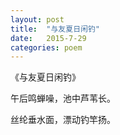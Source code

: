 ```yaml
---
layout: post
title:  "与友夏日闲钓"
date:   2015-7-29
categories: poem
---
```

《与友夏日闲钓》

午后鸣蝉噪，池中芦苇长。

丝纶垂水面，漂动钓竿扬。
